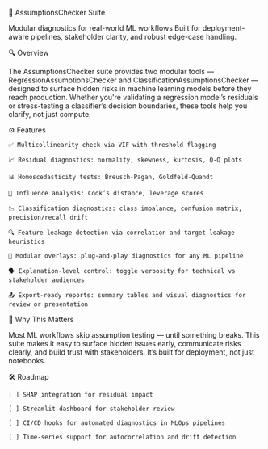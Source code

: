 🧠 AssumptionsChecker Suite

Modular diagnostics for real-world ML workflows Built for deployment-aware pipelines, stakeholder clarity, and robust edge-case handling.

🔍 Overview

The AssumptionsChecker suite provides two modular tools — RegressionAssumptionsChecker and ClassificationAssumptionsChecker — designed to surface hidden risks in machine learning models before they reach production. Whether you're validating a regression model’s residuals or stress-testing a classifier’s decision boundaries, these tools help you clarify, not just compute.

⚙️ Features

    ✅ Multicollinearity check via VIF with threshold flagging

    📈 Residual diagnostics: normality, skewness, kurtosis, Q-Q plots

    📊 Homoscedasticity tests: Breusch-Pagan, Goldfeld-Quandt

    🧠 Influence analysis: Cook’s distance, leverage scores

    📉 Classification diagnostics: class imbalance, confusion matrix, precision/recall drift

    🔍 Feature leakage detection via correlation and target leakage heuristics

    🧩 Modular overlays: plug-and-play diagnostics for any ML pipeline

    🗣️ Explanation-level control: toggle verbosity for technical vs stakeholder audiences

    📤 Export-ready reports: summary tables and visual diagnostics for review or presentation

🧠 Why This Matters

Most ML workflows skip assumption testing — until something breaks. This suite makes it easy to surface hidden issues early, communicate risks clearly, and build trust with stakeholders. It’s built for deployment, not just notebooks.

🛠️ Roadmap

    [ ] SHAP integration for residual impact

    [ ] Streamlit dashboard for stakeholder review

    [ ] CI/CD hooks for automated diagnostics in MLOps pipelines

    [ ] Time-series support for autocorrelation and drift detection
